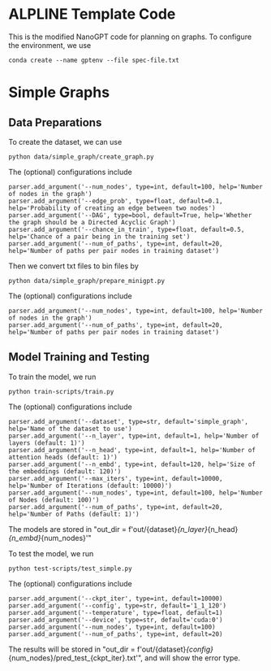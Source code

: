 # ALPLINE Template Code
This is the modified NanoGPT code for planning on graphs. To configure the environment, we use

    conda create --name gptenv --file spec-file.txt

# Simple Graphs

## Data Preparations

To create the dataset, we can use

    python data/simple_graph/create_graph.py

The (optional) configurations include

    parser.add_argument('--num_nodes', type=int, default=100, help='Number of nodes in the graph')  
    parser.add_argument('--edge_prob', type=float, default=0.1, help='Probability of creating an edge between two nodes')  
    parser.add_argument('--DAG', type=bool, default=True, help='Whether the graph should be a Directed Acyclic Graph')  
    parser.add_argument('--chance_in_train', type=float, default=0.5, help='Chance of a pair being in the training set')  
    parser.add_argument('--num_of_paths', type=int, default=20, help='Number of paths per pair nodes in training dataset')  
 

 

Then we convert txt files to bin files by 
 
    python data/simple_graph/prepare_minigpt.py

The (optional) configurations include

    parser.add_argument('--num_nodes', type=int, default=100, help='Number of nodes in the graph')  
    parser.add_argument('--num_of_paths', type=int, default=20, help='Number of paths per pair nodes in training dataset')  



## Model Training and Testing
To train the model, we run

    python train-scripts/train.py


The  (optional) configurations include 

    parser.add_argument('--dataset', type=str, default='simple_graph', help='Name of the dataset to use') 
    parser.add_argument('--n_layer', type=int, default=1, help='Number of layers (default: 1)') 
    parser.add_argument('--n_head', type=int, default=1, help='Number of attention heads (default: 1)')  
    parser.add_argument('--n_embd', type=int, default=120, help='Size of the embeddings (default: 120)')
    parser.add_argument('--max_iters', type=int, default=10000, help='Number of Iterations (default: 10000)')
    parser.add_argument('--num_nodes', type=int, default=100, help='Number of Nodes (default: 100)')
    parser.add_argument('--num_of_paths', type=int, default=20, help='Number of Paths (default: 1)')

The models are stored in "out_dir = f'out/{dataset}_{n_layer}_{n_head}_{n_embd}_{num_nodes}'"



To test the model, we run

    python test-scripts/test_simple.py 
The  (optional) configurations include 

    parser.add_argument('--ckpt_iter', type=int, default=10000)
    parser.add_argument('--config', type=str, default='1_1_120')
    parser.add_argument('--temperature', type=float, default=1)
    parser.add_argument('--device', type=str, default='cuda:0')
    parser.add_argument('--num_nodes', type=int, default=100)
    parser.add_argument('--num_of_paths', type=int, default=20)




The results will be stored in "out_dir = f'out/{dataset}_{config}_{num_nodes}/pred_test_{ckpt_iter}.txt'", and will show the error type.
    

 